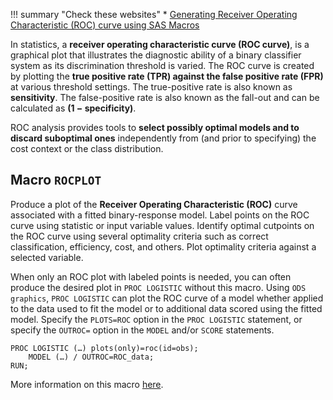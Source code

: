 !!! summary "Check these websites"
    * [Generating Receiver Operating Characteristic (ROC) curve using SAS Macros](https://www.lexjansen.com/pharmasug/2018/AA/PharmaSUG-2018-AA19.pdf)

In statistics, a **receiver operating characteristic curve (ROC curve)**, is a graphical plot that illustrates the diagnostic ability of a binary classifier system as its discrimination threshold is varied. The ROC curve is created by plotting the **true positive rate (TPR) against the false positive rate (FPR)** at various threshold settings. The true-positive rate is also known as **sensitivity**. The false-positive rate is also known as the fall-out and can be calculated as **(1 − specificity)**.

ROC analysis provides tools to **select possibly optimal models and to discard suboptimal ones** independently from (and prior to specifying) the cost context or the class distribution.

## Macro `ROCPLOT`

Produce a plot of the **Receiver Operating Characteristic (ROC)** curve associated with a fitted binary-response model. Label points on the ROC curve using statistic or input variable values. Identify optimal cutpoints on the ROC curve using several optimality criteria such as correct classification, efficiency, cost, and others. Plot optimality criteria against a selected variable.

When only an ROC plot with labeled points is needed, you can often produce the desired plot in `PROC LOGISTIC` without this macro. Using  `ODS graphics`, `PROC LOGISTIC` can plot the ROC curve of a model whether applied to the data used to fit the model or to additional data scored using the fitted model. Specify the `PLOTS=ROC` option in the `PROC LOGISTIC` statement, or specify the `OUTROC=` option in the `MODEL` and/or `SCORE` statements.

```
PROC LOGISTIC (…) plots(only)=roc(id=obs);
	MODEL (…) / OUTROC=ROC_data;
RUN;
```

More information on this macro [here](http://support.sas.com/kb/25/018.html).
